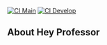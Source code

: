 [![CI Main](https://github.com/WenderRocha/hey-professor/actions/workflows/laravel.yml/badge.svg?branch=main)](https://github.com/WenderRocha/hey-professor/actions/workflows/laravel.yml)
[![CI Develop](https://github.com/WenderRocha/hey-professor/actions/workflows/laravel.yml/badge.svg?branch=develop)](https://github.com/WenderRocha/hey-professor/actions/workflows/laravel.yml)

## About Hey Professor
